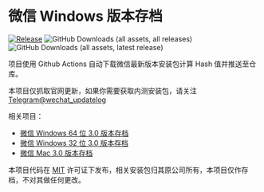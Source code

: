 # 微信 Windows 版本存档

[![Release](https://github.com/cscnk52/wechat-windows-versions/actions/workflows/release.yaml/badge.svg)](https://github.com/cscnk52/wechat-windows-versions/actions/workflows/release.yaml)
![GitHub Downloads (all assets, all releases)](https://img.shields.io/github/downloads/cscnk52/wechat-windows-versions/total)
![GitHub Downloads (all assets, latest release)](https://img.shields.io/github/downloads/cscnk52/wechat-windows-versions/latest/total)

项目使用 Github Actions 自动下载微信最新版本安装包计算 Hash 值并推送至仓库。

本项目仅抓取官网更新，如果你需要获取内测安装包，请关注 [Telegram@wechat_updatelog](https://t.me/wechat_updatelog)

相关项目：

- [微信 Windows 64 位 3.0 版本存档](https://github.com/tom-snow/wechat-windows-versions)
- [微信 Windows 32 位 3.0 版本存档](https://github.com/tom-snow/wechat-windows-versions-x86)
- [微信 Mac 3.0 版本存档](https://github.com/zsbai/wechat-versions)

本项目代码在 [MIT](https://mit-license.org/) 许可证下发布，相关安装包归其原公司所有，本项目仅作存档，不对其做任何更改。
